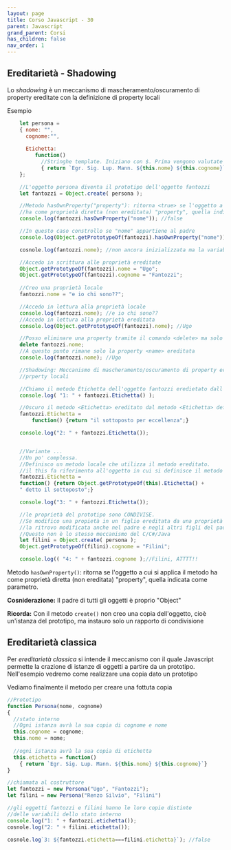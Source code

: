 ```yaml
---
layout: page
title: Corso Javascript - 30
parent: Javascript
grand_parent: Corsi
has_children: false
nav_order: 1
---
```


## Ereditarietà - Shadowing

Lo *shadowing* è un meccanismo di mascheramento/oscuramento di property ereditate con la definizione di property locali

Esempio

```js
    let persona = 
    { nome: "", 
      cognome:"", 
      
      Etichetta: 
         function() 
           //Stringhe template. Iniziano con $. Prima vengono valutate poi il valore viene sostituito e notare gli acccenti gravi
           { return `Egr. Sig. Lup. Mann. ${this.nome} ${this.cognome}`} 
    };

    //L'oggetto persona diventa il prototipo dell'oggetto fantozzi
    let fantozzi = Object.create( persona );

    //Metodo hasOwnProperty("property"): ritorna <true> se l'oggetto a cui si applica il metodo
    //ha come proprietà diretta (non ereditata) "property", quella indicata come parametro.
    console.log(fantozzi.hasOwnProperty("nome")); //false

    //In questo caso constrollo se "nome" appartiene al padre
    console.log(Object.getPrototypeOf(fantozzi).hasOwnProperty("nome")); //true

    cosnole.log(fantozzi.nome); //non ancora inizializzata ma la variabile viene trovata come proprietà ereditata

    //Accedo in scrittura alle proprietà ereditate
    Object.getPrototypeOf(fantozzi).nome = "Ugo";
    Object.getPrototypeOf(fantozzi).cognome = "Fantozzi";
    
    //Creo una proprietà locale
    fantozzi.nome = "e io chi sono??";

    //Accedo in lettura alla proprietà locale
    console.log(fantozzi.nome); //e io chi sono??
    //Accedo in lettura alla proprietà ereditata
    console.log(Object.getPrototypeOf(fantozzi).nome); //Ugo

    //Posso eliminare una property tramite il comando <delete> ma solo tra quelle locali
    delete fantozzi.nome;
    //A questo punto rimane solo la property <name> ereditata
    console.log(fantozzi.nome); //Ugo 

    //Shadowing: Meccanismo di mascheramento/oscuramento di property ereditate con la definizione di 
    //prperty locali

    //Chiamo il metodo Etichetta dell'oggetto fantozzi eredietato dall'oggetto persona
    console.log( "1: " + fantozzi.Etichetta() );

    //Oscuro il metodo <Etichetta> ereditato dal metodo <Etichetta> definito localmente -> shadowing
    fantozzi.Etichetta =
        function() {return "il sottoposto per eccellenza";}

    console.log("2: " + fantozzi.Etichetta());


    //Variante ...
    //Un po' complessa.
    //Definisco un metodo locale che utilizza il metodo ereditato.
    //il this fa riferimento all'oggetto in cui si definisce il metodo quindi "fantozzi"
    fantozzi.Etichetta =
    function() {return Object.getPrototypeOf(this).Etichetta() + 
    " detto il sottoposto";}

    console.log("3: " + fantozzi.Etichetta());

    //le proprietà del prototipo sono CONDIVISE. 
    //Se modifico una propietà in un figlio ereditata da una proprietà del padre,
    //la ritrovo modificata anche nel padre e negli altri figli del padre, cioè nei "fratelli"
    //Questo non è lo stesso meccanismo del C/C#/Java
    let filini = Object.create( persona );
    Object.getPrototypeOf(filini).cognome = "Filini";

    console.log(( "4: " + fantozzi.cognome );//Filini, ATTTT!!
```

Metodo `hasOwnProperty()`: ritorna <true> se l'oggetto a cui si applica il metodo ha come proprietà diretta (non ereditata) "property", quella indicata come parametro.

**Cosniderazione:** Il padre di tutti gli oggetti è proprio "Object"

**Ricorda:** Con il metodo `create()` non creo una copia dell'oggetto, cioè un'istanza del prototipo, ma instauro solo un rapporto di condivisione

## Ereditarietà classica

Per *ereditarietà classica* si intende il meccanismo con il quale Javascript permette la crazione di istanze di oggetti a partire da un prototipo. Nell'esempio vedremo come realizzare una copia dato un prototipo

Vediamo finalmente il metodo per creare una fottuta copia

```js
//Prototipo
function Persona(nome, cognome)
{    
  //stato interno
  //Ogni istanza avrà la sua copia di cognome e nome
  this.cognome = cognome; 
  this.nome = nome;    
 
  //ogni istanza avrà la sua copia di etichetta
  this.etichetta = function() 
    { return `Egr. Sig. Lup. Mann. ${this.nome} ${this.cognome}`} 
}

//chiamata al costruttore
let fantozzi = new Persona("Ugo", "Fantozzi");
let filini = new Persona("Renzo Silvio", "Filini")

//gli oggetti fantozzi e filini hanno le loro copie distinte
//delle variabili dello stato interno
console.log("1: " + fantozzi.etichetta());
cosnole.log("2: " + filini.etichetta());

cosnole.log`3: ${fantozzi.etichetta===filini.etichetta}`); //false
```
